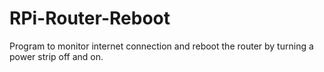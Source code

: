 # RPi-Router-Reboot

Program to monitor internet connection and reboot the router by turning a power strip off and on.
